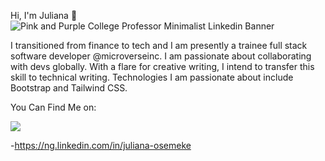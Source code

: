 
Hi, I'm Juliana :wave:
![Pink and Purple College Professor Minimalist Linkedin Banner](https://user-images.githubusercontent.com/60651373/110110620-660fea80-7daf-11eb-923e-7285385ada16.png)

I transitioned from finance to tech and I am presently a trainee full stack software developer @microverseinc. I am passionate about collaborating with devs globally. With a flare for creative writing, I intend to transfer this skill to technical writing. Technologies I am passionate about include Bootstrap and Tailwind CSS.

You Can Find Me on:

[![](https://img.shields.io/badge/Twitter-1DA1F2?style=for-the-badge&logo=twitter&logoColor=white)](https://twitter.JulianaOsemeke/)

-https://ng.linkedin.com/in/juliana-osemeke
